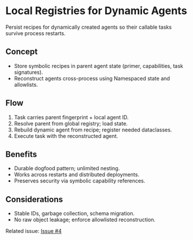 # Local Registries for Dynamic Agents

Persist recipes for dynamically created agents so their callable tasks survive process restarts.

## Concept
- Store symbolic recipes in parent agent state (primer, capabilities, task signatures).
- Reconstruct agents cross-process using Namespaced state and allowlists.

## Flow
1. Task carries parent fingerprint + local agent ID.
2. Resolve parent from global registry; load state.
3. Rebuild dynamic agent from recipe; register needed dataclasses.
4. Execute task with the reconstructed agent.

## Benefits
- Durable dogfood pattern; unlimited nesting.
- Works across restarts and distributed deployments.
- Preserves security via symbolic capability references.

## Considerations
- Stable IDs, garbage collection, schema migration.
- No raw object leakage; enforce allowlisted reconstruction.

Related issue: [Issue #4](https://github.com/ashenfad/agex/issues/4)
